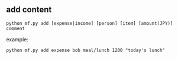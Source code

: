 ## add content

```
python mf.py add [expense|income] [person] [item] [amount(JPY)] comment
```

example:
```
python mf.py add expense bob meal/lunch 1200 "today's lunch"
```
